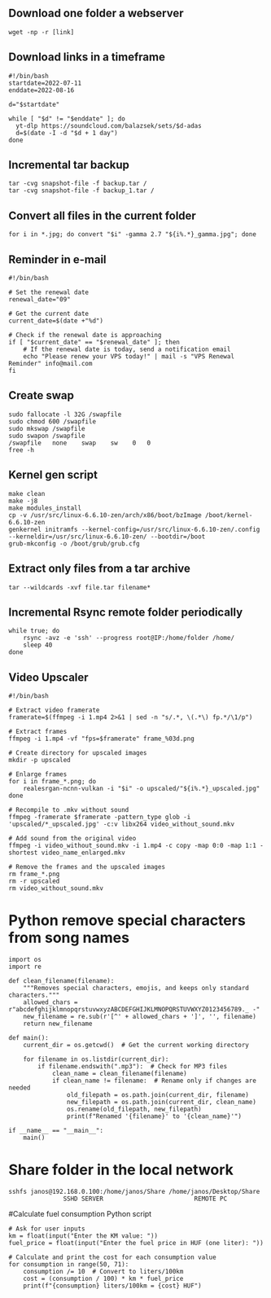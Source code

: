 ## Download one folder a webserver

``` wget -np -r [link] ```

## Download links in a timeframe

```
#!/bin/bash
startdate=2022-07-11
enddate=2022-08-16

d="$startdate"

while [ "$d" != "$enddate" ]; do 
  yt-dlp https://soundcloud.com/balazsek/sets/$d-adas
  d=$(date -I -d "$d + 1 day")
done
```
## Incremental tar backup
```
tar -cvg snapshot-file -f backup.tar /
tar -cvg snapshot-file -f backup_1.tar /
```
## Convert all files in the current folder
```
for i in *.jpg; do convert "$i" -gamma 2.7 "${i%.*}_gamma.jpg"; done
```
## Reminder in e-mail
```
#!/bin/bash

# Set the renewal date
renewal_date="09"

# Get the current date
current_date=$(date +"%d")

# Check if the renewal date is approaching
if [ "$current_date" == "$renewal_date" ]; then
    # If the renewal date is today, send a notification email
    echo "Please renew your VPS today!" | mail -s "VPS Renewal Reminder" info@mail.com
fi
```

## Create swap

```
sudo fallocate -l 32G /swapfile
sudo chmod 600 /swapfile
sudo mkswap /swapfile
sudo swapon /swapfile
/swapfile   none    swap    sw    0   0
free -h
```

## Kernel gen script
```
make clean
make -j8
make modules_install
cp -v /usr/src/linux-6.6.10-zen/arch/x86/boot/bzImage /boot/kernel-6.6.10-zen
genkernel initramfs --kernel-config=/usr/src/linux-6.6.10-zen/.config --kerneldir=/usr/src/linux-6.6.10-zen/ --bootdir=/boot
grub-mkconfig -o /boot/grub/grub.cfg
```

## Extract only files from a tar archive
```
tar --wildcards -xvf file.tar filename*
```
## Incremental Rsync remote folder periodically
```
while true; do
    rsync -avz -e 'ssh' --progress root@IP:/home/folder /home/
    sleep 40
done
```
## Video Upscaler
```
#!/bin/bash

# Extract video framerate
framerate=$(ffmpeg -i 1.mp4 2>&1 | sed -n "s/.*, \(.*\) fp.*/\1/p")

# Extract frames
ffmpeg -i 1.mp4 -vf "fps=$framerate" frame_%03d.png

# Create directory for upscaled images
mkdir -p upscaled

# Enlarge frames
for i in frame_*.png; do
    realesrgan-ncnn-vulkan -i "$i" -o upscaled/"${i%.*}_upscaled.jpg"
done

# Recompile to .mkv without sound
ffmpeg -framerate $framerate -pattern_type glob -i 'upscaled/*_upscaled.jpg' -c:v libx264 video_without_sound.mkv

# Add sound from the original video
ffmpeg -i video_without_sound.mkv -i 1.mp4 -c copy -map 0:0 -map 1:1 -shortest video_name_enlarged.mkv

# Remove the frames and the upscaled images
rm frame_*.png
rm -r upscaled
rm video_without_sound.mkv

```
# Python remove special characters from song names

```
import os
import re

def clean_filename(filename):
    """Removes special characters, emojis, and keeps only standard characters."""
    allowed_chars = r"abcdefghijklmnopqrstuvwxyzABCDEFGHIJKLMNOPQRSTUVWXYZ0123456789._ -"  
    new_filename = re.sub(r'[^' + allowed_chars + ']', '', filename)
    return new_filename

def main():
    current_dir = os.getcwd()  # Get the current working directory

    for filename in os.listdir(current_dir):
        if filename.endswith(".mp3"):  # Check for MP3 files
            clean_name = clean_filename(filename)
            if clean_name != filename:  # Rename only if changes are needed
                old_filepath = os.path.join(current_dir, filename)
                new_filepath = os.path.join(current_dir, clean_name)
                os.rename(old_filepath, new_filepath)
                print(f"Renamed '{filename}' to '{clean_name}'")

if __name__ == "__main__":
    main()

```
# Share folder in the local network

```
sshfs janos@192.168.0.100:/home/janos/Share /home/janos/Desktop/Share
               SSHD SERVER                         REMOTE PC
```

#Calculate fuel consumption Python script

```
# Ask for user inputs
km = float(input("Enter the KM value: "))
fuel_price = float(input("Enter the fuel price in HUF (one liter): "))

# Calculate and print the cost for each consumption value
for consumption in range(50, 71):
    consumption /= 10  # Convert to liters/100km
    cost = (consumption / 100) * km * fuel_price
    print(f"{consumption} liters/100km = {cost} HUF")

```
